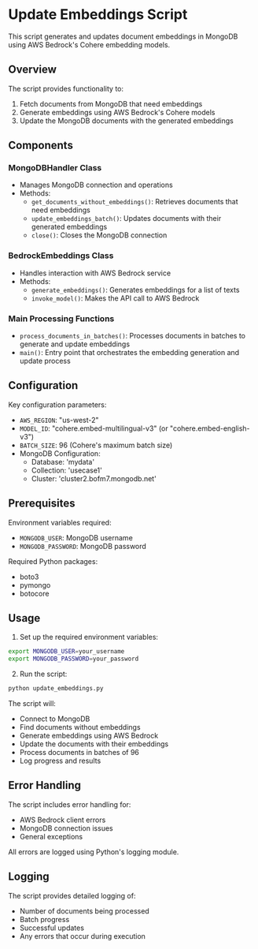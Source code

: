 # Update Embeddings Script

This script generates and updates document embeddings in MongoDB using AWS Bedrock's Cohere embedding models.

## Overview

The script provides functionality to:
1. Fetch documents from MongoDB that need embeddings
2. Generate embeddings using AWS Bedrock's Cohere models
3. Update the MongoDB documents with the generated embeddings

## Components

### MongoDBHandler Class
- Manages MongoDB connection and operations
- Methods:
  - `get_documents_without_embeddings()`: Retrieves documents that need embeddings
  - `update_embeddings_batch()`: Updates documents with their generated embeddings
  - `close()`: Closes the MongoDB connection

### BedrockEmbeddings Class
- Handles interaction with AWS Bedrock service
- Methods:
  - `generate_embeddings()`: Generates embeddings for a list of texts
  - `invoke_model()`: Makes the API call to AWS Bedrock

### Main Processing Functions
- `process_documents_in_batches()`: Processes documents in batches to generate and update embeddings
- `main()`: Entry point that orchestrates the embedding generation and update process

## Configuration

Key configuration parameters:
- `AWS_REGION`: "us-west-2"
- `MODEL_ID`: "cohere.embed-multilingual-v3" (or "cohere.embed-english-v3")
- `BATCH_SIZE`: 96 (Cohere's maximum batch size)
- MongoDB Configuration:
  - Database: 'mydata'
  - Collection: 'usecase1'
  - Cluster: 'cluster2.bofm7.mongodb.net'

## Prerequisites

Environment variables required:
- `MONGODB_USER`: MongoDB username
- `MONGODB_PASSWORD`: MongoDB password

Required Python packages:
- boto3
- pymongo
- botocore

## Usage

1. Set up the required environment variables:
```bash
export MONGODB_USER=your_username
export MONGODB_PASSWORD=your_password
```

2. Run the script:
```bash
python update_embeddings.py
```

The script will:
- Connect to MongoDB
- Find documents without embeddings
- Generate embeddings using AWS Bedrock
- Update the documents with their embeddings
- Process documents in batches of 96
- Log progress and results

## Error Handling

The script includes error handling for:
- AWS Bedrock client errors
- MongoDB connection issues
- General exceptions

All errors are logged using Python's logging module.

## Logging

The script provides detailed logging of:
- Number of documents being processed
- Batch progress
- Successful updates
- Any errors that occur during execution
